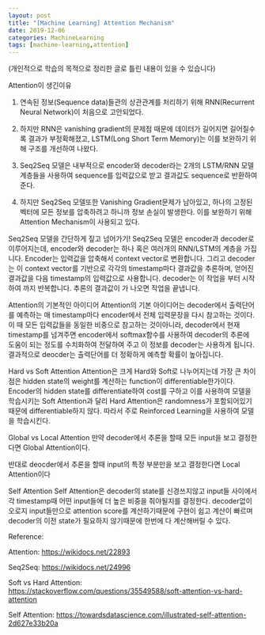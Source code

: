 ```yaml
---
layout: post
title: "[Machine Learning] Attention Mechanism"
date: 2019-12-06
categories: MachineLearning
tags: [machine-learning,attention]
---
```


(개인적으로 학습의 목적으로 정리한 글로 틀린 내용이 있을 수 있습니다)

Attention이 생긴이유
1) 연속된 정보(Sequence data)들관의 상관관계를 처리하기 위해 RNN(Recurrent Neural Network)이 처음으로 고안되었다.

2) 하지만 RNN은 vanishing gradient의 문제점 때문에 데이터가 길어지면 길어질수록 결과가 부정확해졌고, LSTM(Long Short Term Memory)는 이를 보완하기 위해 구조를 개선하여 나왔다.

3) Seq2Seq 모델은 내부적으로 encoder와 decoder라는 2개의 LSTM/RNN 모델 계층들을 사용하여 sequence를 입력값으로 받고 결과값도 sequence로 반환하여준다.

4) 하지만 Seq2Seq 모델또한 Vanishing Gradient문제가 남아있고, 하나의 고정된 벡터에 모든 정보를 압축하려고 하니까 정보 손실이 발생한다. 이를 보완하기 위해 Attention Mechanism이 사용되고 있다.



Seq2Seq 모델을 간단하게 짚고 넘어가기!
Seq2Seq 모델은 encoder과 decoder로 이루어지는데, encoder와 decoder는 하나 혹은 여러개의 RNN/LSTM의 계층을 가집니다. Encoder는 입력값을 압축해서 context vector로 변환합니다. 그리고 decoder는 이 context vector를 기반으로 각각의 timestamp마다 결과값을 추론하며, 얻어진 결과값을 다음 timestamp의 입력값으로 사용합니다. decoder는 이 작업을 <sos>부터 시작하여 <eos>까지 반복합니다. 추론의 결과값이 <eos>가 나오면 작업을 끝냅니다.



Attention의 기본적인 아이디어
Attention의 기본 아이디어는 decoder에서 출력단어를 예측하는 매 timestamp마다 encoder에서 전체 입력문장을 다시 참고하는 것이다. 이 때 모든 입력값들을 동일한 비중으로 참고하는 것이아니라, decoder에서 현재 timestamp를 넘겨주면 encoder에서 softmax함수를 사용하여 decoder의 추론에 도움이 되는 정도를 수치화하여 전달하여 주고 이 정보를 decoder는 사용하게 됩니다. 결과적으로 deocder는 출력단어를 더 정확하게 예측할 확률이 높아집니다.



Hard vs Soft Attention
Attention은 크게 Hard와 Soft로 나누어지는데 가장 큰 차이점은 hidden state의 weight를 계산하는 function이 differentiable한가이다. Encoder의 hidden state를 differentiate하여 cost를 구하고 이를 사용하여 모델을 학습시키는 Soft Attention과 달리 Hard Attention은 randomness가 포함되어있기때문에 differentiable하지 않다. 따라서 주로 Reinforced Learning을 사용하여 모델을 학습시킨다.



Global vs Local Attention
만약 decoder에서 추론을 할때 모든 input을 보고 결정한다면 Global Attention이다.

반대로 deocder에서 추론을 할때 input의 특정 부분만을 보고 결정한다면 Local Attention이다



Self Attention
Self Attention은 decoder의 state를 신경쓰지않고 input들 사이에서 각 timestamp때 어떤 input들에 더 높은 비중을 줘야될지를 결정한다. decoder없이 오로지 input들만으로 attention score를 계산하기때문에 구현이 쉽고 계산이 빠르며 decoder의 이전 state가 필요하지 않기때문에 한번에 다 계산해버릴 수 있다.




Reference:

Attention: https://wikidocs.net/22893

Seq2Seq: https://wikidocs.net/24996

Soft vs Hard Attention: https://stackoverflow.com/questions/35549588/soft-attention-vs-hard-attention

Self Attention: https://towardsdatascience.com/illustrated-self-attention-2d627e33b20a